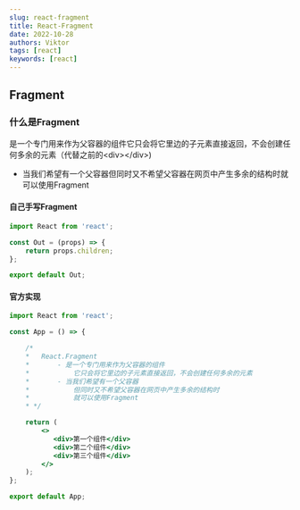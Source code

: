 ```yaml
---
slug: react-fragment
title: React-Fragment
date: 2022-10-28
authors: Viktor
tags: [react]
keywords: [react]
---
```

<!-- truncate -->
## Fragment

### 什么是Fragment

是一个专门用来作为父容器的组件它只会将它里边的子元素直接返回，不会创建任何多余的元素（代替之前的&lt;div&gt;&lt;/div&gt;)

- 当我们希望有一个父容器但同时又不希望父容器在网页中产生多余的结构时就可以使用Fragment

#### 自己手写Fragment

```jsx
import React from 'react';

const Out = (props) => {
    return props.children;
};

export default Out;

```

#### 官方实现

```jsx
import React from 'react';

const App = () => {

    /*
    *   React.Fragment
    *       - 是一个专门用来作为父容器的组件
    *           它只会将它里边的子元素直接返回，不会创建任何多余的元素
    *       - 当我们希望有一个父容器
    *           但同时又不希望父容器在网页中产生多余的结构时
    *           就可以使用Fragment
    * */

    return (
        <>
           <div>第一个组件</div>
           <div>第二个组件</div>
           <div>第三个组件</div>
        </>
    );
};

export default App;

```
